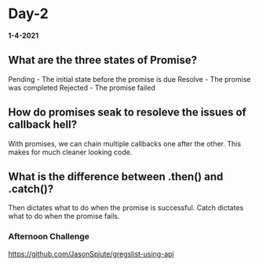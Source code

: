 # Day-2

__1-4-2021__

## What are the three states of Promise?

Pending - The initial state before the promise is due
Resolve - The promise was completed
Rejected - The promise failed

## How do promises seak to resoleve the issues of callback hell?

With promises, we can chain multiple callbacks one after the other. This makes for much cleaner looking code.

## What is the difference between .then() and .catch()?

Then dictates what to do when the promise is successful. Catch dictates what to do when the promise fails.

### Afternoon Challenge

https://github.com/JasonSpjute/gregslist-using-api